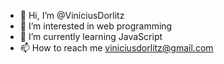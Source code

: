 - 👋 Hi, I’m @ViniciusDorlitz
- 👀 I’m interested in web programming
- 🌱 I’m currently learning JavaScript
- 📫 How to reach me viniciusdorlitz@gmail.com

<!---
ViniciusDorlitz/ViniciusDorlitz is a ✨ special ✨ repository because its `README.md` (this file) appears on your GitHub profile.
You can click the Preview link to take a look at your changes.
--->
